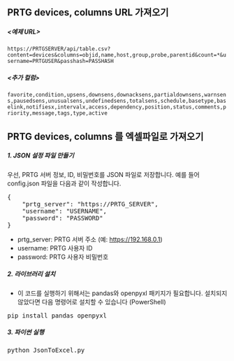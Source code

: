 ## PRTG devices, columns URL 가져오기
##### <예제 URL>
`https://PRTGSERVER/api/table.csv?content=devices&columns=objid,name,host,group,probe,parentid&count=*&username=PRTGUSER&passhash=PASSHASH`

##### <추가 컬럼>
`favorite,condition,upsens,downsens,downacksens,partialdownsens,warnsens,pausedsens,unusualsens,undefinedsens,totalsens,schedule,basetype,baselink,notifiesx,intervalx,access,dependency,position,status,comments,priority,message,tags,type,active`

## PRTG devices, columns 를 엑셀파일로 가져오기
##### 1. JSON 설정 파일 만들기
우선, PRTG 서버 정보, ID, 비밀번호를 JSON 파일로 저장합니다. 예를 들어 config.json 파일을 다음과 같이 작성합니다.
<pre>
{
    "prtg_server": "https://PRTG_SERVER",
    "username": "USERNAME",
    "password": "PASSWORD"
}
</pre>
- prtg_server: PRTG 서버 주소 (예: https://192.168.0.1)
- username: PRTG 사용자 ID
- password: PRTG 사용자 비밀번호
##### 2. 라이브러리 설치
- 이 코드를 실행하기 위해서는 pandas와 openpyxl 패키지가 필요합니다. 설치되지 않았다면 다음 명령어로 설치할 수 있습니다 (PowerShell)
<pre>pip install pandas openpyxl</pre>
##### 3. 파이썬 실행
<pre>python JsonToExcel.py</pre>
